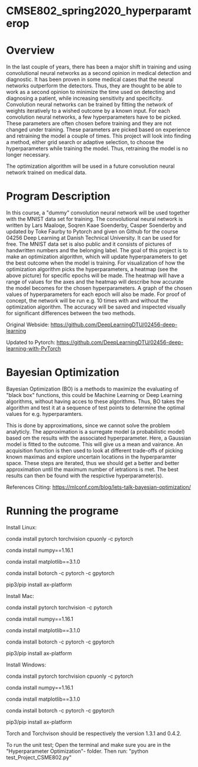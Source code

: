 # CMSE802_spring2020_hyperparamterop

# Overview #

In the last couple of years, there has been a major shift in training and using
convolutional neural networks as a second opinion in medical detection and
diagnostic. It has been proven in some medical cases that the neural networks 
outperform the detectors. Thus, they are thought to be able to work as a second 
opinion to minimize the time used on detecting and diagnosing a patient, while
increasing sensitivity and specificity. Convolution neural networks can be
trained by fitting the network of weights iteratively to a wished outcome by a 
known input. For each convolution neural networks, a few hyperparameters have 
to be picked. These parameters are often chosen before training and they are 
not changed under training. These parameters are picked based on experience and
retraining the model a couple of times. This project will look into finding a 
method, either grid search or adaptive selection, to choose the hyperparameters 
while training the model. Thus, retraining the model is no longer necessary. 

The optimization algorithm will be used in a future convolution neural network 
trained on medical data.  

# Program Description #

In this course, a "dummy" convolution neural network will be used together with 
the MNIST data set for training. The convolutional neural network is written by 
Lars Maaloqe, Soqren Kaae Soenderby, Casper Soenderby and updated by Toke Faurby 
to Pytorch and given on Github for the course 04256 Deep Learning at Danish 
Technical University. It can be used for free. The MNIST data set is also 
public and it consists of pictures of handwritten numbers and the belonging 
label. The goal of this project is to make an optimization algorithm, which will 
update hyperparameters to get the best outcome when the model is training. For 
visualization of how the optimization algorithm picks the hyperparameters, a 
heatmap (see the above picture) for specific epochs will be made. The heatmap 
will have a range of values for the axes and the heatmap will describe how 
accurate the model becomes for the chosen hyperparameters. A graph of the 
chosen values of hyperparameters for each epoch will also be made. For proof 
of concept, the network will be run e.g. 10 times with and without the 
optimization algorithm. The accuracy will be saved and inspected visually for 
significant differences between the two methods.

Original Webside: https://github.com/DeepLearningDTU/02456-deep-learning

Updated to Pytorch: https://github.com/DeepLearningDTU/02456-deep-learning-with-PyTorch

# Bayesian Optimization #

Bayesian Optimization (BO) is a methods to maximize the evaluating of "black 
box" functions, this could be Machine Learning or Deep Learning algorithms, 
without having acces to these algorithms. Thus, BO takes the algorithm and test 
it at a sequence of test points to determine the optimal values for e.g. 
hyperparamters.

This is done by approximations, since we cannot solve the problem analyticly. 
The approximation is a surregate model (a probabilistic model) based om the 
results with the associated hyperparameter. Here, a Gaussian model is fitted to 
the outcome. This will give us a mean and vairance. An acquisition function is 
then used to look at different trade-offs of picking known maximas and explore 
uncertain locations in the hyperparamter space. These steps are iterated, thus 
we should get a better and better approximation until the maximum number of 
ietrations is met. The best results can then be found with the respictive 
hyperparameter(s).

References
Citing: https://mlconf.com/blog/lets-talk-bayesian-optimization/


# Running the programe #

Install Linux: 

conda install pytorch torchvision cpuonly -c pytorch

conda install numpy==1.16.1

conda install matplotlib==3.1.0

conda install botorch -c pytorch -c gpytorch

pip3/pip install ax-platform



Install Mac:

conda install pytorch torchvision -c pytorch

conda install numpy==1.16.1

conda install matplotlib==3.1.0

conda install botorch -c pytorch -c gpytorch

pip3/pip install ax-platform 



Install Windows:

conda install pytorch torchvision cpuonly -c pytorch

conda install numpy==1.16.1

conda install matplotlib==3.1.0

conda install botorch -c pytorch -c gpytorch

pip3/pip install ax-platform

Torch and Torchvison should be respectively the version  1.3.1
and 0.4.2.




To run the unit test;
Open the terminal and make sure you are in the 
"Hyperparameter Optimization"- folder. 
Then run: "python test_Project_CSME802.py"



